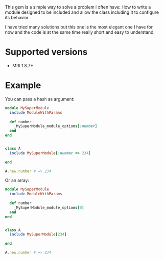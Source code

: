 This gem is a simple way to solve a problem I often have: How
to write a module designed to be included and allow the class including
it to configure its behavior.

I have tried many solutions but this one is the most elegant one I
have for now and the code is at the same time really short and easy to
understand.

# Supported versions

- MRI 1.8.7+

# Example

You can pass a hash as argument:

```ruby
module MySuperModule
  include ModuleWithParams
  
  def number
    _MySuperModule_module_options[:number]
  end
end


class A
  include MySuperModule[:number => 234]
  
end

A.new.number # => 234
```

Or an array:

```ruby
module MySuperModule
  include ModuleWithParams
  
  def number
    _MySuperModule_module_options[0]
  end
end


class A
  include MySuperModule[234]
  
end

A.new.number # => 234
```